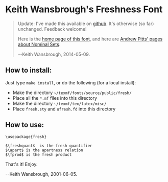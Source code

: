 Keith Wansbrough's Freshness Font
=================================

> Update: I've made this available on [github](https://github.com/kw217/freshness-font).
> It's otherwise (so far) unchanged. Feedback welcome!
>
> Here is the [home page of this font](http://www.lochan.org/keith/fresh.html),
> and here are [Andrew Pitts' pages about Nominal Sets](http://www.cl.cam.ac.uk/~amp12/).
>
> --Keith Wansbrough, 2014-05-09.

How to install:
---------------

Just type `make install`, or do the following (for a local install):

* Make the directory `~/texmf/fonts/source/public/fresh/`
* Place all the `*.mf` files into this directory
* Make the directory `~/texmf/tex/latex/misc/`
* Place `fresh.sty` and `ufresh.fd` into this directory


How to use:
-----------

```
\usepackage{fresh}

$\freshquant$  is the fresh quantifier
$\apart$ is the apartness relation
$\fprod$ is the fresh product
```

That's it!  Enjoy.

--Keith Wansbrough, 2001-06-05.

